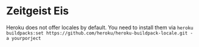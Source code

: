 # Zeitgeist Eis

Heroku does not offer locales by default. You need to install them via
`heroku buildpacks:set https://github.com/heroku/heroku-buildpack-locale.git -a yourporject`
